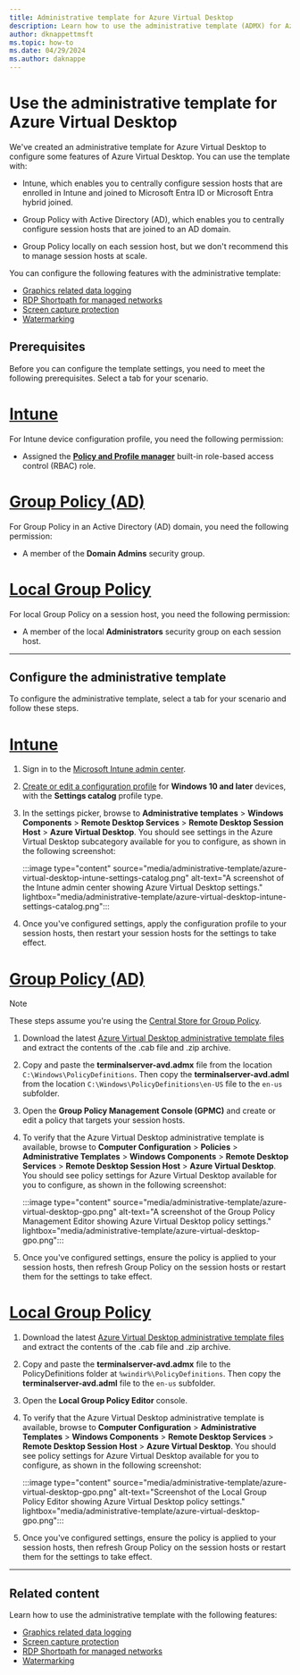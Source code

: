 ```yaml
---
title: Administrative template for Azure Virtual Desktop
description: Learn how to use the administrative template (ADMX) for Azure Virtual Desktop with Intune or Group Policy to configure certain settings on your session hosts.
author: dknappettmsft
ms.topic: how-to
ms.date: 04/29/2024
ms.author: daknappe
---
```


# Use the administrative template for Azure Virtual Desktop

We've created an administrative template for Azure Virtual Desktop to configure some features of Azure Virtual Desktop. You can use the template with:

- Intune, which enables you to centrally configure session hosts that are enrolled in Intune and joined to Microsoft Entra ID or Microsoft Entra hybrid joined.

- Group Policy with Active Directory (AD), which enables you to centrally configure session hosts that are joined to an AD domain.

- Group Policy locally on each session host, but we don't recommend this to manage session hosts at scale.

You can configure the following features with the administrative template:

- [Graphics related data logging](connection-latency.md#connection-graphics-data-preview)
- [RDP Shortpath for managed networks](rdp-shortpath.md?tabs=managed-networks)
- [Screen capture protection](screen-capture-protection.md)
- [Watermarking](watermarking.md)

## Prerequisites

Before you can configure the template settings, you need to meet the following prerequisites. Select a tab for your scenario.

# [Intune](#tab/intune)

For Intune device configuration profile, you need the following permission:

- Assigned the [**Policy and Profile manager**](/mem/intune/fundamentals/role-based-access-control-reference#policy-and-profile-manager) built-in role-based access control (RBAC) role.

# [Group Policy (AD)](#tab/group-policy-domain)

For Group Policy in an Active Directory (AD) domain, you need the following permission:

- A member of the **Domain Admins** security group.

# [Local Group Policy](#tab/local-group-policy)

For local Group Policy on a session host, you need the following permission:

- A member of the local **Administrators** security group on each session host.

---

## Configure the administrative template

To configure the administrative template, select a tab for your scenario and follow these steps.

# [Intune](#tab/intune)

1. Sign in to the [Microsoft Intune admin center](https://endpoint.microsoft.com/).

1. [Create or edit a configuration profile](/mem/intune/configuration/administrative-templates-windows) for **Windows 10 and later** devices, with the **Settings catalog** profile type.

1. In the settings picker, browse to **Administrative templates** > **Windows Components** > **Remote Desktop Services** > **Remote Desktop Session Host** > **Azure Virtual Desktop**. You should see settings in the Azure Virtual Desktop subcategory available for you to configure, as shown in the following screenshot:

   :::image type="content" source="media/administrative-template/azure-virtual-desktop-intune-settings-catalog.png" alt-text="A screenshot of the Intune admin center showing Azure Virtual Desktop settings." lightbox="media/administrative-template/azure-virtual-desktop-intune-settings-catalog.png":::

1. Once you've configured settings, apply the configuration profile to your session hosts, then restart your session hosts for the settings to take effect.

# [Group Policy (AD)](#tab/group-policy-domain)

> [!NOTE]
> These steps assume you're using the [Central Store for Group Policy](/troubleshoot/windows-client/group-policy/create-and-manage-central-store).

1. Download the latest [Azure Virtual Desktop administrative template files](https://aka.ms/avdgpo) and extract the contents of the .cab file and .zip archive.

1. Copy and paste the **terminalserver-avd.admx** file from the location `C:\Windows\PolicyDefinitions`. Then copy the **terminalserver-avd.adml** from the location `C:\Windows\PolicyDefinitions\en-US` file to the `en-us` subfolder.

1. Open the **Group Policy Management Console (GPMC)** and create or edit a policy that targets your session hosts.

1. To verify that the Azure Virtual Desktop administrative template is available, browse to **Computer Configuration** > **Policies** > **Administrative Templates** > **Windows Components** > **Remote Desktop Services** > **Remote Desktop Session Host** > **Azure Virtual Desktop**. You should see policy settings for Azure Virtual Desktop available for you to configure, as shown in the following screenshot:

   :::image type="content" source="media/administrative-template/azure-virtual-desktop-gpo.png" alt-text="A screenshot of the Group Policy Management Editor showing Azure Virtual Desktop policy settings." lightbox="media/administrative-template/azure-virtual-desktop-gpo.png":::

1. Once you've configured settings, ensure the policy is applied to your session hosts, then refresh Group Policy on the session hosts or restart them for the settings to take effect.

# [Local Group Policy](#tab/local-group-policy)

1. Download the latest [Azure Virtual Desktop administrative template files](https://aka.ms/avdgpo) and extract the contents of the .cab file and .zip archive.

1. Copy and paste the **terminalserver-avd.admx** file to the PolicyDefinitions folder at `%windir%\PolicyDefinitions`. Then copy the **terminalserver-avd.adml** file to the `en-us` subfolder.

1. Open the **Local Group Policy Editor** console.

1. To verify that the Azure Virtual Desktop administrative template is available, browse to **Computer Configuration** > **Administrative Templates** > **Windows Components** > **Remote Desktop Services** > **Remote Desktop Session Host** > **Azure Virtual Desktop**. You should see policy settings for Azure Virtual Desktop available for you to configure, as shown in the following screenshot:

   :::image type="content" source="media/administrative-template/azure-virtual-desktop-gpo.png" alt-text="Screenshot of the Local Group Policy Editor showing Azure Virtual Desktop policy settings." lightbox="media/administrative-template/azure-virtual-desktop-gpo.png":::

1. Once you've configured settings, ensure the policy is applied to your session hosts, then refresh Group Policy on the session hosts or restart them for the settings to take effect.

---

## Related content

Learn how to use the administrative template with the following features:

- [Graphics related data logging](connection-latency.md#connection-graphics-data-preview)
- [Screen capture protection](screen-capture-protection.md)
- [RDP Shortpath for managed networks](rdp-shortpath.md?tabs=managed-networks)
- [Watermarking](watermarking.md)
